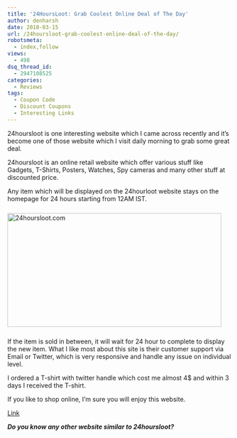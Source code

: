 ```yaml
---
title: '24HoursLoot: Grab Coolest Online Deal of The Day'
author: denharsh
date: 2010-03-15
url: /24hoursloot-grab-coolest-online-deal-of-the-day/
robotsmeta:
  - index,follow
views:
  - 498
dsq_thread_id:
  - 2947108525
categories:
  - Reviews
tags:
  - Coupon Code
  - Discount Coupons
  - Interesting Links
---
```

24hoursloot is one interesting website which I came across recently and it’s become one of those website which I visit daily morning to grab some great deal.

24hoursloot is an online retail website which offer various stuff like Gadgets, T-Shirts, Posters, Watches, Spy cameras and many other stuff at discounted price.

Any item which will be displayed on the 24hourloot website stays on the homepage for 24 hours starting from 12AM IST.

[<img class="wp-image-50203" style="float: none;margin: 10px auto;border-width: 0px" src="http://cdn.devilsworkshop.org/files/2010/03/24hoursloot.com_thumb.png" border="0" alt="24hoursloot.com" width="482" height="256" />][1]

If the item is sold in between, it will wait for 24 hour to complete to display the new item. What I like most about this site is their customer support via Email or Twitter, which is very responsive and handle any issue on individual level.

I ordered a T-shirt with twitter handle which cost me almost 4$ and within 3 days I received the T-shirt.

If you like to shop online, I’m sure you will enjoy this website.

<a href="http://www.24hoursloot.com/" onclick="_gaq.push(['_trackEvent', 'outbound-article', 'http://www.24hoursloot.com/', 'Link']);" target="_blank">Link</a>

***Do you know any other website similar to 24hoursloot?***

 [1]: http://cdn.devilsworkshop.org/files/2010/03/24hoursloot.com_.png
